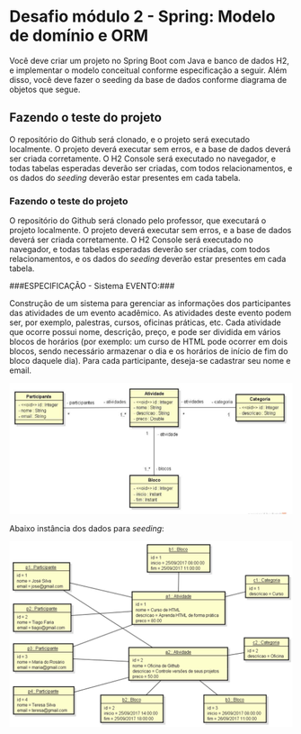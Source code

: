 # Desafio módulo 2 - Spring: Modelo de domínio e ORM

Você deve criar um projeto no Spring Boot com Java e banco de dados H2, e implementar o modelo conceitual conforme especificação a seguir. Além disso, você deve fazer o seeding da base de dados conforme diagrama de objetos que segue.

## Fazendo o teste do projeto

O repositório do Github será clonado, e o projeto será executado localmente. O projeto deverá executar sem erros, e a base de dados deverá ser criada corretamente. O H2 Console será executado no navegador, e todas tabelas esperadas deverão ser criadas, com todos relacionamentos, e os dados do _seeding_ deverão estar presentes em cada tabela.

### Fazendo o teste do projeto

O repositório do Github será clonado pelo professor, que executará o projeto localmente. O projeto deverá executar sem erros, e a base de dados deverá ser criada corretamente. O H2 Console será executado no navegador, e todas tabelas esperadas deverão ser criadas, com todos relacionamentos, e os dados do _seeding_ deverão estar presentes em cada tabela.

###ESPECIFICAÇÃO - Sistema EVENTO:###

Construção de um sistema para gerenciar as informações dos participantes das atividades de um evento acadêmico. As atividades deste evento podem ser, por exemplo, palestras, cursos, oficinas práticas, etc. Cada atividade que ocorre possui nome, descrição, preço, e pode ser dividida em vários blocos de horários (por exemplo: um curso de HTML pode ocorrer em dois blocos, sendo necessário armazenar o dia e os horários de início de fim do bloco daquele dia). Para cada participante, deseja-se cadastrar seu nome e email.

![Image 1](src/main/resources/image/image1.png)

Abaixo instância dos dados para _seeding_:

![Image 2](src/main/resources/image/image2.png)